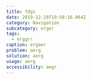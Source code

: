 ```yaml
---
title: fdgs
date: 2019-12-20T19:58:16.064Z
category: Navigation
subcategory: erger
tags:
  - erggrr
caption: ergaer
problem: aerg
solution: aerg
usage: aerg
accessibility: aegr
---
```


